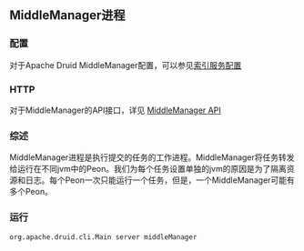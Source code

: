 <!-- toc -->
## MiddleManager进程
### 配置
对于Apache Druid MiddleManager配置，可以参见[索引服务配置](../Configuration/configuration.md#MiddleManager)

### HTTP
对于MiddleManager的API接口，详见 [MiddleManager API](../Operations/api.md#MiddleManager)

### 综述
MiddleManager进程是执行提交的任务的工作进程。MiddleManager将任务转发给运行在不同jvm中的Peon。我们为每个任务设置单独的jvm的原因是为了隔离资源和日志。每个Peon一次只能运行一个任务，但是，一个MiddleManager可能有多个Peon。

### 运行
```
org.apache.druid.cli.Main server middleManager
```
